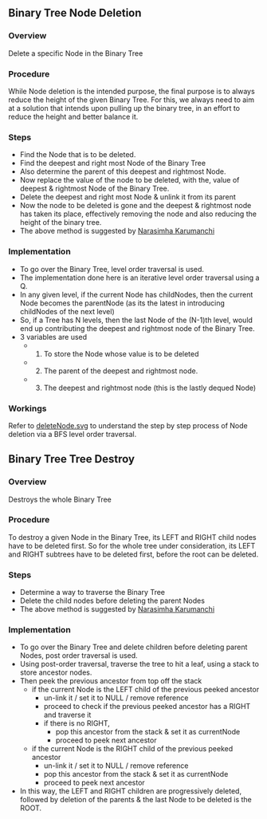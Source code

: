 ## Binary Tree Node Deletion

### Overview
Delete a specific Node in the Binary Tree

### Procedure
While Node deletion is the intended purpose, the final purpose is to always reduce the height of the given Binary Tree. For this, we always need to aim at a solution that intends upon pulling up the binary tree, in an effort to reduce the height and better balance it.

### Steps
- Find the Node that is to be deleted.
- Find the deepest and right most Node of the Binary Tree
- Also determine the parent of this deepest and rightmost Node.
- Now replace the value of the node to be deleted, with the, value of deepest & rightmost Node of the Binary Tree.
- Delete the deepest and right most Node & unlink it from its parent
- Now the node to be deleted is gone and the deepest & rightmost node has taken its place, effectively removing the node and also reducing the height of the binary tree.
- The above method is suggested by [Narasimha Karumanchi](https://www.amazon.com/Data-Structures-Algorithms-Made-Easy/dp/819324527X)

### Implementation
- To go over the Binary Tree, level order traversal is used.
- The implementation done here is an iterative level order traversal using a Q.
- In any given level, if the current Node has childNodes, then the current Node becomes the parentNode (as its the latest in introducing childNodes of the next level)
- So, if a Tree has N levels, then the last Node of the (N-1)th level, would end up contributing the deepest and rightmost node of the Binary Tree.
- 3 variables are used
    - 1. To store the Node whose value is to be deleted
    - 2. The parent of the deepest and rightmost node.
    - 3. The deepest and rightmost node (this is the lastly dequed Node)


### Workings
Refer to [deleteNode.svg](https://github.com/dsathyakumar/Trees/blob/master/binary-tree/deletion/deleteNode.svg) to understand the step by step process of Node deletion via a BFS level order traversal.

## Binary Tree Tree Destroy

### Overview
Destroys the whole Binary Tree

### Procedure
To destroy a given Node in the Binary Tree, its LEFT and RIGHT child nodes have to be deleted first. So for the whole tree under consideration, its LEFT and RIGHT subtrees have to be deleted first, before the root can be deleted.

### Steps
- Determine a way to traverse the Binary Tree
- Delete the child nodes before deleting the parent Nodes
- The above method is suggested by [Narasimha Karumanchi](https://www.amazon.com/Data-Structures-Algorithms-Made-Easy/dp/819324527X)

### Implementation
- To go over the Binary Tree and delete children before deleting parent Nodes, post order traversal is used.
- Using post-order traversal, traverse the tree to hit a leaf, using a stack to store ancestor nodes.
- Then peek the previous ancestor from top off the stack
    - if the current Node is the LEFT child of the previous peeked ancestor
        - un-link it / set it to NULL / remove reference
        - proceed to check if the previous peeked ancestor has a RIGHT and traverse it
        - if there is no RIGHT,
            - pop this ancestor from the stack & set it as currentNode
            - proceed to peek next ancestor
    - if the current Node is the RIGHT child of the previous peeked ancestor
        - un-link it / set it to NULL / remove reference
        - pop this ancestor from the stack & set it as currentNode
        - proceed to peek next ancestor
- In this way, the LEFT and RIGHT children are progressively deleted, followed by deletion of the parents & the last Node to be deleted is the ROOT.
